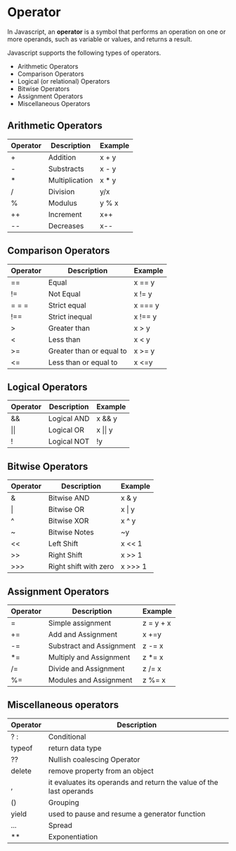 # Operator

In Javascript, an **operator** is a symbol that performs an operation on one or more operands, such as variable or values, and returns a result.

Javascript supports the following types of operators.
+ Arithmetic Operators
+ Comparison Operators
+ Logical (or relational) Operators
+ Bitwise Operators
+ Assignment Operators
+ Miscellaneous Operators

## Arithmetic Operators

| Operator | Description    | Example |
| -------- | -------------- | ------- |
| +        | Addition       | x + y   |
| -        | Substracts     | x - y   |
| *        | Multiplication | x * y   |
| /        | Division       | y/x     |
| %        | Modulus        | y % x   |
| ++       | Increment      | x++     |
| --       | Decreases      | x--     |

## Comparison Operators

| Operator | Description              | Example |
| -------- | ------------------------ | ------- |
| ==       | Equal                    | x == y  |
| !=       | Not Equal                | x != y  |
| = = =    | Strict equal             | x === y |
| !==      | Strict inequal           | x !== y |
| >        | Greater than             | x > y   |
| <        | Less than                | x < y   |
| >=       | Greater than or equal to | x >= y  |
| <=       | Less than or equal to    | x <=y   |

## Logical Operators

| Operator | Description | Example  |
| -------- | ----------- | -------- |
| &&       | Logical AND | x && y   |
| \|\|     | Logical OR  | x \|\| y |
| !        | Logical NOT | !y       |
## Bitwise Operators

| Operator | Description           | Example |
| -------- | --------------------- | ------- |
| &        | Bitwise AND           | x & y   |
| \|       | Bitwise OR            | x \| y  |
| ^        | Bitwise XOR           | x ^ y   |
| \~       | Bitwise Notes         | \~y     |
| <<       | Left Shift            | x << 1  |
| >>       | Right Shift           | x >> 1  |
| >>>      | Right shift with zero | x >>> 1 |

## Assignment Operators

| Operator | Description              | Example   |
| -------- | ------------------------ | --------- |
| =        | Simple assignment        | z = y + x |
| +=       | Add and Assignment       | x +=y     |
| -=       | Substract and Assignment | z -= x    |
| \*\=     | Multiply and Assignment  | z \*\= x  |
| /=       | Divide and Assignment    | z /= x    |
| %=       | Modules and Assignment   | z %= x    |

## Miscellaneous operators

| Operator | Description                                                         |
| -------- | ------------------------------------------------------------------- |
| ?  :     | Conditional                                                         |
| typeof   | return data type                                                    |
| ??       | Nullish coalescing Operator                                         |
| delete   | remove property from an object                                      |
| ,        | it evaluates its operands and return the value of the last operands |
| ()       | Grouping                                                            |
| yield    | used to pause and resume a generator function                       |
| ...      | Spread                                                              |
| **       | Exponentiation                                                      |
